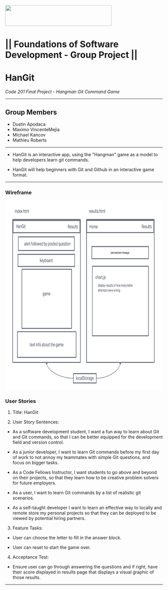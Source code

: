 <img src="https://members-csforall.imgix.net/members/logos/code-fellows-logo-horizontal-2-color-black.png" width="340" height="66">  

# ||  Foundations of Software Development - Group Project ||

# HanGit

*Code 201 Final Project - Hangman Git Command Game*

---

## Group Members

- Dustin Apodaca
- Maximo VincenteMejia
- Michael Kancov
- Mathieu Roberts

___

- HanGit is an interactive app, using the "Hangman" game as a model to help developers learn git commands.

- HanGit will help beginners with Git and Github in an interactive game format.

---

### Wireframe

<img src="./assets/img/hangit-wireframe.png" width="830" height="605" alt="wireframe of application">  


### User Stories

1. Title: HanGit

2. User Story Sentences:

  - As a software development student, I want a fun way to learn about Git and Git commands, so that I can be better equipped for the development field and version control.

  - As a junior developer, I want to learn Git commands before my first day of work to not annoy my teammates with simple Git questions, and focus on bigger tasks.

  - As a Code Fellows Instructor, I want students to go above and beyond on their projects, so that they learn how to be creative problem solvers for future employers.

  - As a user, I want to learn Git commands by a list of realistic git scenarios.

  - As a self-taught developer I want to learn an effective way to locally and remote store my personal projects so that they can be deployed to be viewed by potential hiring partners.

3. Feature Tasks:

- User can choose the letter to fill in the answer block.

- User can reset to start the game over.

4. Acceptance Test:

- Ensure user can go through answering the questions and if right, have their score displayed in results page that displays a visual graphic of those results.

---

